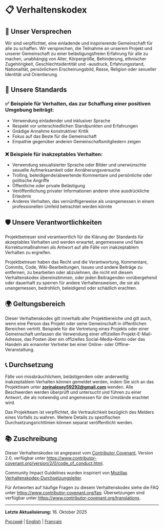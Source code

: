 # 📋 Verhaltenskodex

## 🤝 Unser Versprechen

Wir sind verpflichtet, eine einladende und inspirierende Gemeinschaft für alle zu schaffen. Wir versprechen, die Teilnahme an unserem Projekt und unserer Gemeinschaft zu einer belästigungsfreien Erfahrung für alle zu machen, unabhängig von Alter, Körpergröße, Behinderung, ethnischer Zugehörigkeit, Geschlechtsidentität und -ausdruck, Erfahrungsstand, Nationalität, persönlichem Erscheinungsbild, Rasse, Religion oder sexueller Identität und Orientierung.

## 📏 Unsere Standards

### ✅ Beispiele für Verhalten, das zur Schaffung einer positiven Umgebung beiträgt:

- Verwendung einladender und inklusiver Sprache
- Respekt vor unterschiedlichen Standpunkten und Erfahrungen
- Gnädige Annahme konstruktiver Kritik
- Fokus auf das Beste für die Gemeinschaft
- Empathie gegenüber anderen Gemeinschaftsmitgliedern zeigen

### ❌ Beispiele für inakzeptables Verhalten:

- Verwendung sexualisierter Sprache oder Bilder und unerwünschte sexuelle Aufmerksamkeit oder Annäherungsversuche
- Trolling, beleidigende/abwertende Kommentare und persönliche oder politische Angriffe
- Öffentliche oder private Belästigung
- Veröffentlichung privater Informationen anderer ohne ausdrückliche Erlaubnis
- Anderes Verhalten, das vernünftigerweise als unangemessen in einem professionellen Umfeld betrachtet werden könnte

## 🛡️ Unsere Verantwortlichkeiten

Projektbetreuer sind verantwortlich für die Klärung der Standards für akzeptables Verhalten und werden erwartet, angemessene und faire Korrekturmaßnahmen als Antwort auf alle Fälle von inakzeptablem Verhalten zu ergreifen.

Projektbetreuer haben das Recht und die Verantwortung, Kommentare, Commits, Code, Wiki-Bearbeitungen, Issues und andere Beiträge zu entfernen, zu bearbeiten oder abzulehnen, die nicht mit diesem Verhaltenskodex übereinstimmen, oder jeden Beitragenden vorübergehend oder dauerhaft zu sperren für andere Verhaltensweisen, die sie als unangemessen, bedrohlich, beleidigend oder schädlich erachten.

## 🌍 Geltungsbereich

Dieser Verhaltenskodex gilt innerhalb aller Projektbereiche und gilt auch, wenn eine Person das Projekt oder seine Gemeinschaft in öffentlichen Bereichen vertritt. Beispiele für die Vertretung eines Projekts oder einer Gemeinschaft umfassen die Verwendung einer offiziellen Projekt-E-Mail-Adresse, das Posten über ein offizielles Social-Media-Konto oder das Handeln als ernannter Vertreter bei einer Online- oder Offline-Veranstaltung.

## 📞 Durchsetzung

Fälle von missbräuchlichem, belästigendem oder anderweitig inakzeptablem Verhalten können gemeldet werden, indem Sie sich an das Projektteam unter **zorinalexey59292@gmail.com** wenden. Alle Beschwerden werden überprüft und untersucht und führen zu einer Antwort, die als notwendig und angemessen für die Umstände erachtet wird.

Das Projektteam ist verpflichtet, die Vertraulichkeit bezüglich des Melders eines Vorfalls zu wahren. Weitere Details zu spezifischen Durchsetzungsrichtlinien können separat veröffentlicht werden.

## 📚 Zuschreibung

Dieser Verhaltenskodex ist angepasst vom [Contributor Covenant](https://www.contributor-covenant.org), Version 2.0, verfügbar unter https://www.contributor-covenant.org/version/2/0/code_of_conduct.html.

Community Impact Guidelines wurden inspiriert von [Mozillas Verhaltenskodex-Durchsetzungsleiter](https://github.com/mozilla/diversity).

Für Antworten auf häufige Fragen zu diesem Verhaltenskodex siehe die FAQ unter https://www.contributor-covenant.org/faq. Übersetzungen sind verfügbar unter https://www.contributor-covenant.org/translations.

---

**Letzte Aktualisierung:** 16. Oktober 2025

[Русский](CODE_OF_CONDUCT.md) | [English](CODE_OF_CONDUCT.en.md) | [Français](CODE_OF_CONDUCT.fr.md)
